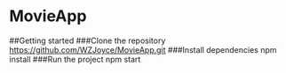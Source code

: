 # MovieApp
##Getting started
###Clone the repository
https://github.com/WZJoyce/MovieApp.git
###Install dependencies
npm install
###Run the project
npm start